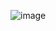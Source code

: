 ![image](https://github.com/slinlong/FTViewTagTool/assets/43134116/d93c387d-e792-42e6-a225-f53f832cc725)
